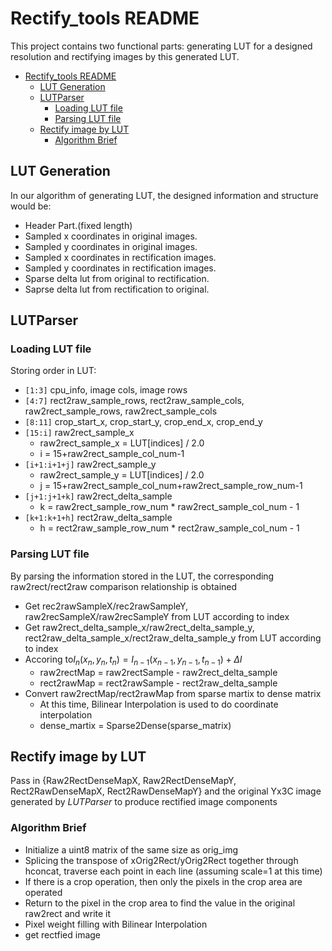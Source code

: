 Rectify_tools README
===================

This project contains two functional parts: generating LUT for a designed resolution and rectifying images by this generated LUT.

- [Rectify_tools README](#rectify_tools-readme)
  - [LUT Generation](#lut-generation)
  - [LUTParser](#lutparser)
    - [Loading LUT file](#loading-lut-file)
    - [Parsing LUT file](#parsing-lut-file)
  - [Rectify image by LUT](#rectify-image-by-lut)
    - [Algorithm Brief](#algorithm-brief)


## LUT Generation
In our algorithm of generating LUT, the designed information and structure would be:
* Header Part.(fixed length)
* Sampled x coordinates in original images.
* Sampled y coordinates in original images.
* Sampled x coordinates in rectification images.
* Sampled y coordinates in rectification images.
* Sparse delta lut from original to rectification.
* Saprse delta lut from rectification to original.

## LUTParser

### Loading LUT file 
Storing order in LUT: 
* `[1:3]` cpu_info, image cols, image rows
* `[4:7]` rect2raw_sample_rows, rect2raw_sample_cols, raw2rect_sample_rows, raw2rect_sample_cols
* `[8:11]` crop_start_x, crop_start_y, crop_end_x, crop_end_y
* `[15:i]` raw2rect_sample_x
  * raw2rect_sample_x = LUT[indices] / 2.0
  * i = 15+raw2rect_sample_col_num-1
* `[i+1:i+1+j]` raw2rect_sample_y
  * raw2rect_sample_y = LUT[indices] / 2.0
  * j = 15+raw2rect_sample_col_num+raw2rect_sample_row_num-1
* `[j+1:j+1+k]` raw2rect_delta_sample
  * k = raw2rect_sample_row_num * raw2rect_sample_col_num - 1
* `[k+1:k+1+h]` rect2raw_delta_sample
  * h = rect2raw_sample_row_num * rect2raw_sample_col_num - 1


### Parsing LUT file
By parsing the information stored in the LUT, the corresponding raw2rect/rect2raw comparison relationship is obtained
* Get rec2rawSampleX/rec2rawSampleY, raw2recSampleX/raw2recSampleY from LUT according to index
* Get raw2rect_delta_sample_x/raw2rect_delta_sample_y, rect2raw_delta_sample_x/rect2raw_delta_sample_y from LUT according to index
* Accoring to$I_{n}(x_n,y_n,t_n)=I_{n-1}(x_{n-1},y_{n-1},t_{n-1})+\Delta I$ 
  * raw2rectMap = raw2rectSample - raw2rect_delta_sample
  * rect2rawMap = rect2rawSample - rect2raw_delta_sample
* Convert raw2rectMap/rect2rawMap from sparse martix to dense matrix
  * At this time, Bilinear Interpolation is used to do coordinate interpolation
  * dense_martix = Sparse2Dense(sparse_matrix)



## Rectify image by LUT 
Pass in {Raw2RectDenseMapX, Raw2RectDenseMapY, Rect2RawDenseMapX, Rect2RawDenseMapY} and the original Yx3C image generated by *LUTParser* to produce rectified image components

### Algorithm Brief
* Initialize a uint8 matrix of the same size as orig_img
* Splicing the transpose of xOrig2Rect/yOrig2Rect together through hconcat, traverse each point in each line (assuming scale=1 at this time)
* If there is a crop operation, then only the pixels in the crop area are operated
* Return to the pixel in the crop area to find the value in the original raw2rect and write it
* Pixel weight filling with Bilinear Interpolation
* get rectfied image